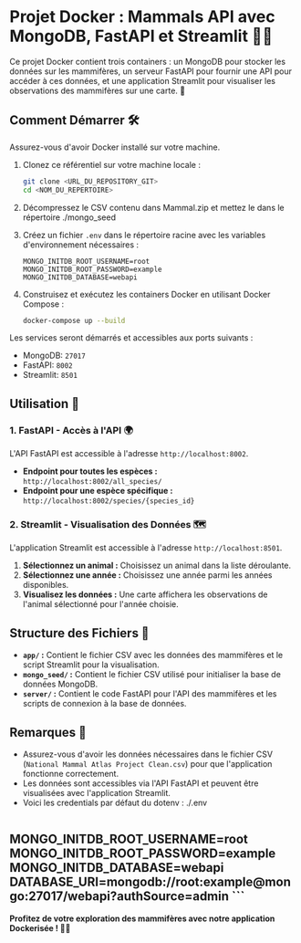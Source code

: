 # Projet Docker : Mammals API avec MongoDB, FastAPI et Streamlit 🐾🐘

Ce projet Docker contient trois containers : un MongoDB pour stocker les données sur les mammifères, un serveur FastAPI pour fournir une API pour accéder à ces données, et une application Streamlit pour visualiser les observations des mammifères sur une carte. 🚀

## Comment Démarrer 🛠️

Assurez-vous d'avoir Docker installé sur votre machine.

1. Clonez ce référentiel sur votre machine locale :
    ```bash
    git clone <URL_DU_REPOSITORY_GIT>
    cd <NOM_DU_REPERTOIRE>
    ```
2. Décompressez le CSV contenu dans Mammal.zip et mettez le dans le répertoire ./mongo_seed


4. Créez un fichier `.env` dans le répertoire racine avec les variables d'environnement nécessaires :
    ```plaintext
    MONGO_INITDB_ROOT_USERNAME=root
    MONGO_INITDB_ROOT_PASSWORD=example
    MONGO_INITDB_DATABASE=webapi
    ```

5. Construisez et exécutez les containers Docker en utilisant Docker Compose :
    ```bash
    docker-compose up --build
    ```

Les services seront démarrés et accessibles aux ports suivants :
- MongoDB: `27017`
- FastAPI: `8002`
- Streamlit: `8501`

## Utilisation 🚀

### 1. FastAPI - Accès à l'API 🌍

L'API FastAPI est accessible à l'adresse `http://localhost:8002`.

- **Endpoint pour toutes les espèces :** `http://localhost:8002/all_species/`
- **Endpoint pour une espèce spécifique :** `http://localhost:8002/species/{species_id}`

### 2. Streamlit - Visualisation des Données 🗺️

L'application Streamlit est accessible à l'adresse `http://localhost:8501`.

1. **Sélectionnez un animal :** Choisissez un animal dans la liste déroulante.
2. **Sélectionnez une année :** Choisissez une année parmi les années disponibles.
3. **Visualisez les données :** Une carte affichera les observations de l'animal sélectionné pour l'année choisie.

## Structure des Fichiers 📂

- **`app/` :** Contient le fichier CSV avec les données des mammifères et le script Streamlit pour la visualisation.
- **`mongo_seed/` :** Contient le fichier CSV utilisé pour initialiser la base de données MongoDB.
- **`server/` :** Contient le code FastAPI pour l'API des mammifères et les scripts de connexion à la base de données.

## Remarques 📝

- Assurez-vous d'avoir les données nécessaires dans le fichier CSV (`National Mammal Atlas Project Clean.csv`) pour que l'application fonctionne correctement.
- Les données sont accessibles via l'API FastAPI et peuvent être visualisées avec l'application Streamlit.
- Voici les credentials par défaut du dotenv :
./.env
    ```
MONGO_INITDB_ROOT_USERNAME=root
MONGO_INITDB_ROOT_PASSWORD=example
MONGO_INITDB_DATABASE=webapi
DATABASE_URI=mongodb://root:example@mongo:27017/webapi?authSource=admin
    ```
---

**Profitez de votre exploration des mammifères avec notre application Dockerisée ! 🐾✨**
